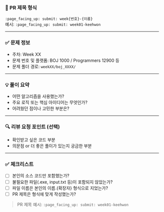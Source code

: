 ### 📄 PR 제목 형식

`:page_facing_up: submit: week{번호}-{이름}`  
예시: `:page_facing_up: submit: week01-keehwon`

---

### ✅ 문제 정보

- 주차: Week XX
- 문제 번호 및 플랫폼: BOJ 1000 / Programmers 12900 등
- 문제 폴더 경로: `weekXX/boj_XXXX/`

---

### 💡 풀이 요약

- 어떤 알고리즘을 사용했는가?
- 주요 로직 또는 핵심 아이디어는 무엇인가?
- 어려웠던 점이나 고민한 부분은?

---

### 🔍 리뷰 요청 포인트 (선택)

- 확인받고 싶은 코드 부분
- 의문점 or 더 좋은 풀이가 있는지 궁금한 부분

---

### ✅ 체크리스트

- [ ] 본인의 소스 코드만 포함했는가?
- [ ] 불필요한 파일(.exe, input.txt 등)이 포함되지 않았는가?
- [ ] 파일 이름은 본인의 이름.{확장자} 형식으로 지었는가?
- [ ] PR 제목은 형식에 맞게 작성했는가?
> PR 제목 예시: `:page_facing_up: submit: week01-keehwon`

